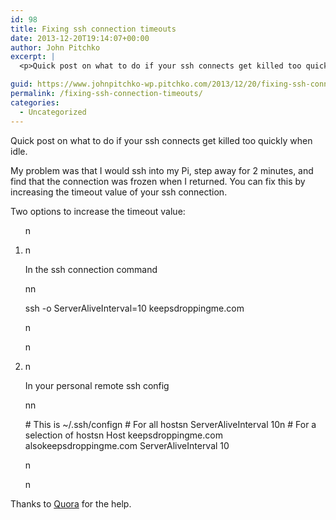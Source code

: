 ```yaml
---
id: 98
title: Fixing ssh connection timeouts
date: 2013-12-20T19:14:07+00:00
author: John Pitchko
excerpt: |
  <p>Quick post on what to do if your ssh connects get killed too quickly when idle.</p>

guid: https://www.johnpitchko-wp.pitchko.com/2013/12/20/fixing-ssh-connection-timeouts/
permalink: /fixing-ssh-connection-timeouts/
categories:
  - Uncategorized
---
```

<p>Quick post on what to do if your ssh connects get killed too quickly when idle.</p>

<p>My problem was that I would ssh into my Pi, step away for 2 minutes, and find that the connection was frozen when I returned. You can fix this by increasing the timeout value of your ssh connection.</p>

<p>Two options to increase the timeout value:</p>

<ol>n  </p>
<li>n
<p>In the ssh connection command</p>
<p>nn    </p>
<p>ssh -o ServerAliveInterval=10 keepsdroppingme.com</p>
<p>n  </li>
<p>n  </p>
<li>n
<p>In your personal remote ssh config</p>
<p>nn    </p>
<p># This is ~/.ssh/confign # For all hostsn ServerAliveInterval 10n # For a selection of hostsn Host keepsdroppingme.com alsokeepsdroppingme.com ServerAliveInterval 10</p>
<p>n  </li>
<p>n</ol>

<p>Thanks to <a href="http://www.quora.com/How-can-I-configure-my-terminal-on-Mac-OS-X-to-keep-SSH-connections-alive-even-when-they-are-idle#">Quora</a> for the help.</p>
